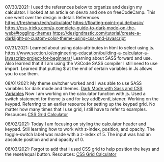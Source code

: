 07/30/2021: I used the references below to organize and design my calculator. I looked at an article on dev.to and one on freeCodeCamp. This one went over the design in detail. 
References
https://freshman.tech/calculator/
https://floating-point-gui.de/basic/
https://css-tricks.com/a-complete-guide-to-dark-mode-on-the-web/#toggling-themes
https://designdrastic.com/tutorial/create-a-darklight-or-custom-color-theme-using-css-and-javascript

07/31/2021: Learned about using data-attributes in html to select using js. 
https://www.section.io/engineering-education/building-a-calculator-a-javascript-project-for-beginners/
Learning about SASS forward and use. Also learned that if I am using the VSCode SASS compiler I still need to use import. Learned that putting $ at the end of certain variables in Js allows you to use them. 

08/01/2021: My theme switcher worked and I was able to use SASS variables for dark mode and themes. 
[Dark Mode with Sass and CSS Variables](https://dev.to/zetareticoli/dark-mode-with-sass-and-css-variables-4f9b)
Now I am working on the calculator function with js. Used a switch statement for theme js and for key addEventListener. 
Working on the keypad. Referring to an earlier resource for setting up the keypad grid. No matter how many times that I use grid, I still have to refer to examples. 
Resources
[CSS Grid Calculator](https://freshman.tech/css-grid-calculator/)

08/02/2021: Today I am focusing on styling the calculator header and keypad. Still learning how to work with z-index, position, and opacity. The toggle-switch label was made with a z-index of 5. The input was had an absolute position and and opacity of 0. 

08/03/2021: Forgot to add that I used CSS grid to help position the keys and the reset/equal button. 
Resources: 
[CSS Grid Calculator](https://freshman.tech/css-grid-calculator/)